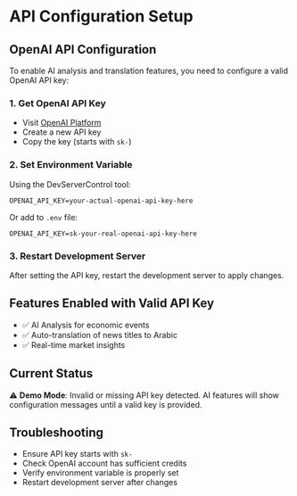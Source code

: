 # API Configuration Setup

## OpenAI API Configuration

To enable AI analysis and translation features, you need to configure a valid OpenAI API key:

### 1. Get OpenAI API Key

- Visit [OpenAI Platform](https://platform.openai.com/account/api-keys)
- Create a new API key
- Copy the key (starts with `sk-`)

### 2. Set Environment Variable

Using the DevServerControl tool:

```
OPENAI_API_KEY=your-actual-openai-api-key-here
```

Or add to `.env` file:

```
OPENAI_API_KEY=sk-your-real-openai-api-key-here
```

### 3. Restart Development Server

After setting the API key, restart the development server to apply changes.

## Features Enabled with Valid API Key

- ✅ AI Analysis for economic events
- ✅ Auto-translation of news titles to Arabic
- ✅ Real-time market insights

## Current Status

⚠️ **Demo Mode**: Invalid or missing API key detected. AI features will show configuration messages until a valid key is provided.

## Troubleshooting

- Ensure API key starts with `sk-`
- Check OpenAI account has sufficient credits
- Verify environment variable is properly set
- Restart development server after changes

